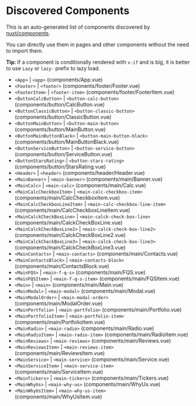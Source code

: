 # Discovered Components

This is an auto-generated list of components discovered by [nuxt/components](https://github.com/nuxt/components).

You can directly use them in pages and other components without the need to import them.

**Tip:** If a component is conditionally rendered with `v-if` and is big, it is better to use `Lazy` or `lazy-` prefix to lazy load.

- `<App>` | `<app>` (components/App.vue)
- `<Footer>` | `<footer>` (components/footer/Footer.vue)
- `<FooterItem>` | `<footer-item>` (components/footer/FooterItem.vue)
- `<ButtonCalcButton>` | `<button-calc-button>` (components/button/CalcButton.vue)
- `<ButtonClassicButton>` | `<button-classic-button>` (components/button/ClassicButton.vue)
- `<ButtonMainButton>` | `<button-main-button>` (components/button/MainButton.vue)
- `<ButtonMainButtonBlack>` | `<button-main-button-black>` (components/button/MainButtonBlack.vue)
- `<ButtonServiceButton>` | `<button-service-button>` (components/button/ServiceButton.vue)
- `<ButtonStarsRating>` | `<button-stars-rating>` (components/button/StarsRating.vue)
- `<Header>` | `<header>` (components/header/Header.vue)
- `<MainBanner>` | `<main-banner>` (components/main/Banner.vue)
- `<MainCalc>` | `<main-calc>` (components/main/Calc.vue)
- `<MainCalcCheckboxItem>` | `<main-calc-checkbox-item>` (components/main/CalcCheckboxItem.vue)
- `<MainCalcCheckboxLineItem>` | `<main-calc-checkbox-line-item>` (components/main/CalcCheckboxLineItem.vue)
- `<MainCalckCheckBoxLine>` | `<main-calck-check-box-line>` (components/main/CalckCheckBoxLine.vue)
- `<MainCalckCheckBoxLine2>` | `<main-calck-check-box-line2>` (components/main/CalckCheckBoxLine2.vue)
- `<MainCalckCheckBoxLine3>` | `<main-calck-check-box-line3>` (components/main/CalckCheckBoxLine3.vue)
- `<MainContacts>` | `<main-contacts>` (components/main/Contacts.vue)
- `<MainContactsBlock>` | `<main-contacts-block>` (components/main/ContactsBlock.vue)
- `<MainFQS>` | `<main-f-q-s>` (components/main/FQS.vue)
- `<MainFQSItem>` | `<main-f-q-s-item>` (components/main/FQSItem.vue)
- `<Main>` | `<main>` (components/main/Main.vue)
- `<MainModal>` | `<main-modal>` (components/main/Modal.vue)
- `<MainModalOrder>` | `<main-modal-order>` (components/main/ModalOrder.vue)
- `<MainPortfolio>` | `<main-portfolio>` (components/main/Portfolio.vue)
- `<MainPortfolioItem>` | `<main-portfolio-item>` (components/main/PortfolioItem.vue)
- `<MainRadio>` | `<main-radio>` (components/main/Radio.vue)
- `<MainRadioItem>` | `<main-radio-item>` (components/main/RadioItem.vue)
- `<MainReviews>` | `<main-reviews>` (components/main/Reviews.vue)
- `<MainReviewsItem>` | `<main-reviews-item>` (components/main/ReviewsItem.vue)
- `<MainService>` | `<main-service>` (components/main/Service.vue)
- `<MainServiceItem>` | `<main-service-item>` (components/main/ServiceItem.vue)
- `<MainTickers>` | `<main-tickers>` (components/main/Tickers.vue)
- `<MainWhyUs>` | `<main-why-us>` (components/main/WhyUs.vue)
- `<MainWhyUsItem>` | `<main-why-us-item>` (components/main/WhyUsItem.vue)
